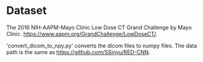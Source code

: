 # Dataset
The 2016 NIH-AAPM-Mayo Clinic Low Dose CT Grand Challenge by Mayo Clinic.
https://www.aapm.org/GrandChallenge/LowDoseCT/.

'convert_dicom_to_npy.py' converts the dicom files to numpy files.
The data path is the same as https://github.com/SSinyu/RED-CNN.
